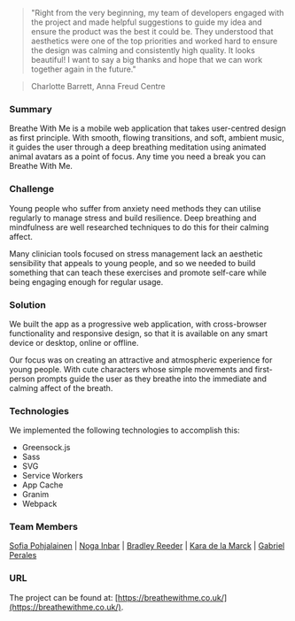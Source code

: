 


>"Right from the very beginning, my team of developers engaged with the project and made helpful suggestions to guide my idea and ensure the product was the best it could be. They understood that aesthetics were one of the top priorities and worked hard to ensure the design was calming and consistently high quality. It looks beautiful! I want to say a big thanks and hope that we can work together again in the future."

> Charlotte Barrett, Anna Freud Centre

### Summary

Breathe With Me is a mobile web application that takes user-centred design as first principle. With smooth, flowing transitions, and soft, ambient music, it guides the user through a deep breathing meditation using animated animal avatars as a point of focus. Any time you need a break you can Breathe With Me.

### Challenge

Young people who suffer from anxiety need methods they can utilise regularly to manage stress and build resilience. Deep breathing and mindfulness are well researched techniques to do this for their calming affect.

Many clinician tools focused on stress management lack an aesthetic sensibility that appeals to young people, and so we needed to build something that can teach these exercises and promote self-care while being engaging enough for regular usage.

### Solution

We built the app as a progressive web application, with cross-browser functionality and responsive design, so that it is available on any smart device or desktop, online or offline.

Our focus was on creating an attractive and atmospheric experience for young people. With cute characters whose simple movements and first-person prompts guide the user as they breathe into the immediate and calming affect of the breath.

### Technologies

We implemented the following technologies to accomplish this:

* Greensock.js
* Sass
* SVG
* Service Workers
* App Cache
* Granim
* Webpack

### Team Members

[Sofia Pohjalainen](https://github.com/sofiapoh) | [Noga Inbar](https://github.com/nogainbar) | [Bradley Reeder](https://github.com/bradreeder) | [Kara de la Marck](https://github.com/MarckK) | [Gabriel Perales](https://github.com/gabrielperales)

### URL

The project can be found at: [https://breathewithme.co.uk/](https://breathewithme.co.uk/).

